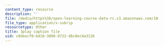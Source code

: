 ```yaml
---
content_type: resource
description: ''
file: /media/https%3A/open-learning-course-data-rc.s3.amazonaws.com/18-01sc-single-variable-calculus-fall-2010/c8deecf0bd1038989722d6c8ec4a3126_C9luv3o6emw.srt
file_type: application/x-subrip
resourcetype: Other
title: 3play caption file
uid: c8deecf0-bd10-3898-9722-d6c8ec4a3126
---
```

